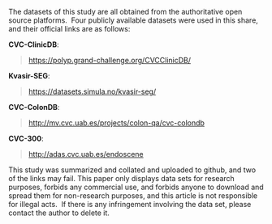 The datasets of this study are all obtained from the authoritative open source platforms.  Four publicly available datasets were used in this share, and their official links are as follows:

**CVC-ClinicDB**: 
> https://polyp.grand-challenge.org/CVCClinicDB/ 

**Kvasir-SEG**:
> https://datasets.simula.no/kvasir-seg/

**CVC-ColonDB**:
> http://mv.cvc.uab.es/projects/colon-qa/cvc-colondb

**CVC-300**:
> http://adas.cvc.uab.es/endoscene

This study was summarized and collated and uploaded to github, and two of the links may fail. This paper only displays data sets for research purposes, forbids any commercial use, and forbids anyone to download and spread them for non-research purposes, and this article is not responsible for illegal acts.  If there is any infringement involving the data set, please contact the author to delete it.